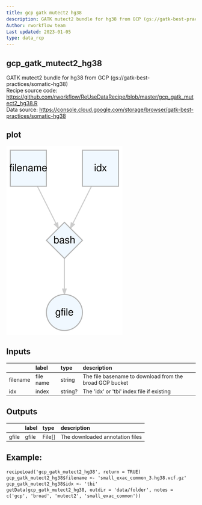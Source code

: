 ```yaml
---
title: gcp gatk mutect2 hg38
description: GATK mutect2 bundle for hg38 from GCP (gs://gatk-best-practices/somatic-hg38)
Author: rworkflow team
Last updated: 2023-01-05
type: data_rcp
---
```

## gcp_gatk_mutect2_hg38
GATK mutect2 bundle for hg38 from GCP (gs://gatk-best-practices/somatic-hg38)<br>Recipe source code: <https://github.com/rworkflow/ReUseDataRecipe/blob/master/gcp_gatk_mutect2_hg38.R><br>Data source: <https://console.cloud.google.com/storage/browser/gatk-best-practices/somatic-hg38>
## plot
![## gcp_gatk_mutect2_hg38](/plots/gcp_gatk_mutect2_hg38.svg)
## Inputs
|         |label     |type    |description                                             |
|:--------|:---------|:-------|:-------------------------------------------------------|
|filename |file name |string  |The file basename to download from the broad GCP bucket |
|idx      |index     |string? |The 'idx' or 'tbi' index file if existing               |
## Outputs
|      |label |type   |description                     |
|:-----|:-----|:------|:-------------------------------|
|gfile |gfile |File[] |The downloaded annotation files |
## Example:
```
recipeLoad('gcp_gatk_mutect2_hg38', return = TRUE)
gcp_gatk_mutect2_hg38$filename <- 'small_exac_common_3.hg38.vcf.gz'
gcp_gatk_mutect2_hg38$idx <- 'tbi'
getData(gcp_gatk_mutect2_hg38, outdir = 'data/folder', notes = c('gcp', 'broad', 'mutect2', 'small_exac_common'))
```


